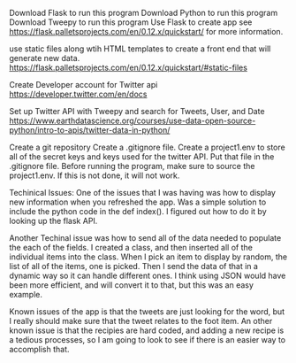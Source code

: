 
Download Flask to run this program
Download Python to run this program
Download Tweepy to run this program
Use Flask to create app see https://flask.palletsprojects.com/en/0.12.x/quickstart/ for more information. 

use static files along wtih HTML templates to create a front end that will generate new data.
https://flask.palletsprojects.com/en/0.12.x/quickstart/#static-files

Create Developer account for Twitter api
https://developer.twitter.com/en/docs

Set up Twitter API with Tweepy and search for Tweets, User, and Date
https://www.earthdatascience.org/courses/use-data-open-source-python/intro-to-apis/twitter-data-in-python/

Create a git repository
Create a .gitignore file.
Create a project1.env to store all of the secret keys and keys used for the twitter API. 
Put that file in the .gitignore file. 
Before running the program, make sure to source the project1.env. If this is not done, it will not work. 

Techinical Issues:
One of the issues that I was having was how to display new information when you refreshed the app. Was a simple solution to include the python code in the def index(). I figured out how to do it by looking up the flask API.

Another Techinal issue was how to send all of the data needed to populate the each of the fields. I created a class, and then inserted all of the individual items into the class. When I pick an item to display by random, the list of all of the items, one is picked. Then I send the data of that in a dynamic way so it can handle different ones. I think using JSON would have been more efficient, and will convert it to that, but this was an easy example. 

Known issues of the app is that the tweets are just looking for the word, but I really should make sure that the tweet relates to the foot item. 
An other known issue is that the recipies are hard coded, and adding a new recipe is a tedious processes, so I am going to look to see if there is an easier way to accomplish that. 
